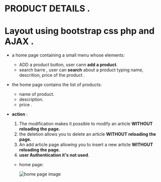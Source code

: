 # PRODUCT DETAILS .
# Layout using bootstrap css php and AJAX .

* a home page containing a small menu whose elements:

    * ADD a product button, user cann __add a product__.
    * search barre , user can __search__ about a product typing name, descrition, price of the product .

* the home page contains the list of products: 

     * name of product.
     * description.
     * price .
     
 * __action__ :     
 
      1. The modification makes it possible to modify an article __WITHOUT reloading the page.__
      2. the deletion allows you to delete an article __WITHOUT reloading the page.__
      3. An add article page allowing you to insert a new article __WITHOUT reloading the page.__
      4. __user Authentication it's not used__.
      
   * home page:   
     
     ![home page image](C:\Users\BLUEinfo\Desktop\1.PNG)
     
